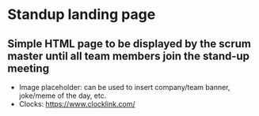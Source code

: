 # Standup landing page

## Simple HTML page to be displayed by the scrum master until all team members join the stand-up meeting

- Image placeholder: can be used to insert company/team banner, joke/meme of the day, etc.
- Clocks: https://www.clocklink.com/

